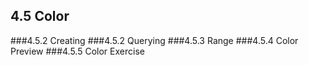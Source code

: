 ## 4.5 Color

###4.5.2 Creating
###4.5.2 Querying
###4.5.3 Range
###4.5.4 Color Preview
###4.5.5 Color Exercise
